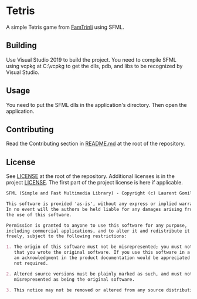 # Tetris

A simple Tetris game from [FamTrinli](https://www.youtube.com/channel/UCC7qpnId5RIQruKDJOt2exw)
using SFML.

## Building

Use Visual Studio 2019 to build the project. You need to compile SFML
using vcpkg at C:\vcpkg to get the dlls, pdb, and libs to be recognized by
Visual Studio.

## Usage

You need to put the SFML dlls in the application's directory. Then open the
application.

## Contributing

Read the Contributing section in [README.md](../../README.md) at the root of the
repository.

## License

See [LICENSE](../../../LICENSE) at the root of the repository. Additional
licenses is in the project [LICENSE](./LICENSE).
The first part of the project license is here if applicable.

```markdown
SFML (Simple and Fast Multimedia Library) - Copyright (c) Laurent Gomila

This software is provided 'as-is', without any express or implied warranty.
In no event will the authors be held liable for any damages arising from
the use of this software.

Permission is granted to anyone to use this software for any purpose,
including commercial applications, and to alter it and redistribute it
freely, subject to the following restrictions:

1. The origin of this software must not be misrepresented; you must not claim
   that you wrote the original software. If you use this software in a product,
   an acknowledgment in the product documentation would be appreciated but is
   not required.

2. Altered source versions must be plainly marked as such, and must not be
   misrepresented as being the original software.

3. This notice may not be removed or altered from any source distribution.
```
